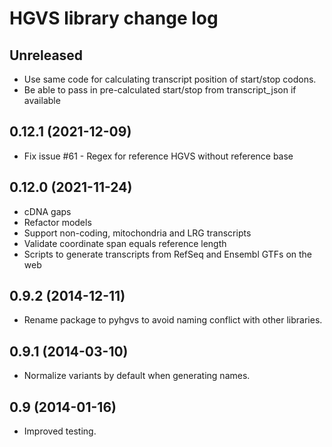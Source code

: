 # HGVS library change log

## Unreleased
  - Use same code for calculating transcript position of start/stop codons.
  - Be able to pass in pre-calculated start/stop from transcript_json if available

## 0.12.1 (2021-12-09)
  - Fix issue #61 - Regex for reference HGVS without reference base

## 0.12.0 (2021-11-24)
  - cDNA gaps
  - Refactor models
  - Support non-coding, mitochondria and LRG transcripts
  - Validate coordinate span equals reference length
  - Scripts to generate transcripts from RefSeq and Ensembl GTFs on the web

## 0.9.2 (2014-12-11)
  - Rename package to pyhgvs to avoid naming conflict with other libraries.

## 0.9.1 (2014-03-10)
  - Normalize variants by default when generating names.

## 0.9 (2014-01-16)
  - Improved testing.
